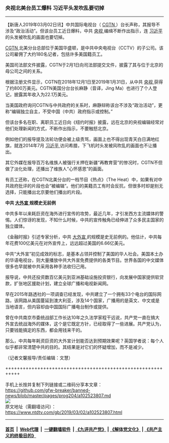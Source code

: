 ### 央视北美台员工爆料 习近平头发吹乱要切掉
------------------------

<div class="post_content">
 <p>
  【新唐人2019年03月02日讯】中共国际电视台（
  <a href="https://www.ntdtv.com/gb/cgtn.htm">
   CGTN
  </a>
  ）台长声称，其报导不涉及“政治活动”。但该台员工近日爆料，中共
  <a href="https://www.ntdtv.com/gb/央视.htm">
   央视
  </a>
  编缉不断作出指示，连
  <a href="https://www.ntdtv.com/gb/习近平.htm">
   习近平
  </a>
  的头发被吹乱的画面也要切掉。
 </p>
 <p>
  <a href="https://www.ntdtv.com/gb/cgtn.htm">
   CGTN
  </a>
  北美分台总部位于美国华盛顿，是中共中央电视台（CCTV）的子公司。该公司雇佣了大约180名记者，包括许多美国籍员工。
 </p>
 <p>
  美国司法部文件披露，CGTN于2月1日向司法部提交文件，披露了其与位于北京的母公司之间的关系。
 </p>
 <p>
  根据注册文件显示，CGTN在2018年12月1日至2019年1月31日，从中共
  <a href="https://www.ntdtv.com/gb/央视.htm">
   央视
  </a>
  获得了约800万美元。CGTN美国分台台长麻静（音译，Jing Ma）也进行了个人登记，披露其年收入为22.1万美元。
 </p>
 <p>
  当美国政府询问CGTN与中共政府的关系时，麻静辩称该台不涉及“政治活动”，更称“编辑独立自主，不受中国（中共）政府指示或控制。”
 </p>
 <p>
  但该台多名在职、离职员工近日向《纽约时报》披露，远在北京的央视编辑经常对他们处理新闻的方式，不断作出指示，不要触怒北京。
 </p>
 <p>
  例如他们的报导提及法轮功便会被上级责骂，画面上也不得出现青天白日满地红旗，就连2014年7月
  <a href="https://www.ntdtv.com/gb/习近平.htm">
   习近平
  </a>
  访问希腊，下飞机时头发被风吹乱的画面也不让播出。
 </p>
 <p>
  其它外媒在报导百万名维族人被强行关押在新疆“再教育营”的惨况时，CGTN不但做了淡化处理，还播出了维族人“心怀感恩”的画面。
 </p>
 <p>
  有员工还称，在CGTN北美分台的一档节目《热点》（The Heat）中，如果有对中共政府批评的片段也会“被编辑”。他们的美籍员工有时会反抗，但很多时却是别无选择，只能播出北京要他们播出的片段。
 </p>
 <p>
  <strong>
   中共
   <a href="https://www.ntdtv.com/gb/大外宣.htm">
    大外宣
   </a>
   规模史无前例
  </strong>
 </p>
 <p>
  中共多年以来耗巨资在海外进行宣传的攻势，最近几年，才引发西方主流媒体的警惕。人们惊讶的发现，不知什么时候，中共的宣传触角已经伸进了众多民主国家的独立媒体。
 </p>
 <p>
  《金融时报》引述专家分析，中共
  <a href="https://www.ntdtv.com/gb/大外宣.htm">
   大外宣
  </a>
  的规模是史无前例的。他估计，中共每年花费100亿美元在对外宣传上，远远超过美国的6.66亿美元。
 </p>
 <p>
  中共“大外宣”初见成效的标志，是基本占领并控制了美国的华人社会。美国本土办的华语电视台，则大量播放中共大外宣免费提供的各类节目。世界各国的中文媒体很多也早就被中共采用各种手法收归己用。
 </p>
 <p>
  报导说，中共还投资数百亿美元到亚洲基础设施投资银行，向发展中国家提供软贷款，扩张地区援助计划，建立全球广播和电视新闻网。
 </p>
 <p>
  早在2015年路透社的一项调查已经发现，中共建立了一个拥有33个电台的国际网路，该网路从美国蔓延到澳大利亚，涉及14个国家，广播用的是英文、中文或是当地语言，但内容却由中国国际广播电台制作或提供。
 </p>
 <p>
  曾在中共南京市委统战部工作长达10年之久法学家程干远说，共产党一直在搞大外宣去统战海外的媒体，这个是它既定方针，已经取得了一些进展。共产党认为，只要钱能搞定的东西，都会用钱来干的。
 </p>
 <p>
  那么，中共每年耗资巨资的大外宣计划能否达到预期效果呢？英国学者说：每个人似乎都非常清楚中共的目的。其结果是对它们的怀疑增加，而不是减少。
 </p>
 <p>
  （记者文馨报导/责任编辑：文慧）
 </p>
 <div class="single_ad">
 </div>
</div>

+++++++++++++++++++++++++++++++++++++++++++++++++++++++++++<br/><br/>
手机上长按并复制下列链接或二维码分享本文章：<br/>
https://github.com/gfw-breaker/banned-news/blob/master/pages/prog204/a102523807.md <br/>
<a href='https://github.com/gfw-breaker/banned-news/blob/master/pages/prog204/a102523807.md'><img src='https://github.com/gfw-breaker/banned-news/blob/master/pages/prog204/a102523807.md.png'/></a> <br/>
原文地址（需翻墙访问）：https://www.ntdtv.com/gb/2019/03/02/a102523807.html


------------------------
#### [首页](https://github.com/gfw-breaker/banned-news/blob/master/README.md) &nbsp;|&nbsp; [Web代理](https://github.com/labour-camp/helloworld) &nbsp;|&nbsp; [一键翻墙软件](https://github.com/gfw-breaker/nogfw/blob/master/README.md) &nbsp;| [《九评共产党》](https://github.com/gfw-breaker/9ping.md/blob/master/README.md#九评之一评共产党是什么) | [《解体党文化》](https://github.com/gfw-breaker/jtdwh.md/blob/master/README.md) | [《共产主义的终极目的》](https://github.com/gfw-breaker/gczydzjmd.md/blob/master/README.md)

